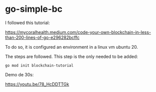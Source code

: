 # go-simple-bc

I followed this tutorial:

https://mycoralhealth.medium.com/code-your-own-blockchain-in-less-than-200-lines-of-go-e296282bcffc

To do so, it is configured an environment in a linux vm ubuntu 20.

The steps are followed. This step is the only needed to be added:

```
go mod init blockchain-tutorial
```

Demo de 30s:

https://youtu.be/78_HcDDTTGk
